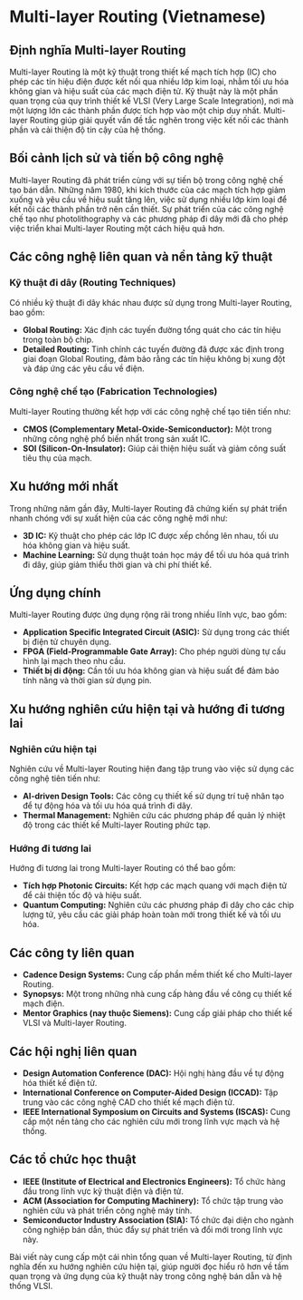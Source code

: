 # Multi-layer Routing (Vietnamese)

## Định nghĩa Multi-layer Routing

Multi-layer Routing là một kỹ thuật trong thiết kế mạch tích hợp (IC) cho phép các tín hiệu điện được kết nối qua nhiều lớp kim loại, nhằm tối ưu hóa không gian và hiệu suất của các mạch điện tử. Kỹ thuật này là một phần quan trọng của quy trình thiết kế VLSI (Very Large Scale Integration), nơi mà một lượng lớn các thành phần được tích hợp vào một chip duy nhất. Multi-layer Routing giúp giải quyết vấn đề tắc nghẽn trong việc kết nối các thành phần và cải thiện độ tin cậy của hệ thống.

## Bối cảnh lịch sử và tiến bộ công nghệ

Multi-layer Routing đã phát triển cùng với sự tiến bộ trong công nghệ chế tạo bán dẫn. Những năm 1980, khi kích thước của các mạch tích hợp giảm xuống và yêu cầu về hiệu suất tăng lên, việc sử dụng nhiều lớp kim loại để kết nối các thành phần trở nên cần thiết. Sự phát triển của các công nghệ chế tạo như photolithography và các phương pháp đi dây mới đã cho phép việc triển khai Multi-layer Routing một cách hiệu quả hơn.

## Các công nghệ liên quan và nền tảng kỹ thuật

### Kỹ thuật đi dây (Routing Techniques)

Có nhiều kỹ thuật đi dây khác nhau được sử dụng trong Multi-layer Routing, bao gồm:

- **Global Routing:** Xác định các tuyến đường tổng quát cho các tín hiệu trong toàn bộ chip.
- **Detailed Routing:** Tinh chỉnh các tuyến đường đã được xác định trong giai đoạn Global Routing, đảm bảo rằng các tín hiệu không bị xung đột và đáp ứng các yêu cầu về điện.

### Công nghệ chế tạo (Fabrication Technologies)

Multi-layer Routing thường kết hợp với các công nghệ chế tạo tiên tiến như:

- **CMOS (Complementary Metal-Oxide-Semiconductor):** Một trong những công nghệ phổ biến nhất trong sản xuất IC.
- **SOI (Silicon-On-Insulator):** Giúp cải thiện hiệu suất và giảm công suất tiêu thụ của mạch.

## Xu hướng mới nhất

Trong những năm gần đây, Multi-layer Routing đã chứng kiến sự phát triển nhanh chóng với sự xuất hiện của các công nghệ mới như:

- **3D IC:** Kỹ thuật cho phép các lớp IC được xếp chồng lên nhau, tối ưu hóa không gian và hiệu suất.
- **Machine Learning:** Sử dụng thuật toán học máy để tối ưu hóa quá trình đi dây, giúp giảm thiểu thời gian và chi phí thiết kế.

## Ứng dụng chính

Multi-layer Routing được ứng dụng rộng rãi trong nhiều lĩnh vực, bao gồm:

- **Application Specific Integrated Circuit (ASIC):** Sử dụng trong các thiết bị điện tử chuyên dụng.
- **FPGA (Field-Programmable Gate Array):** Cho phép người dùng tự cấu hình lại mạch theo nhu cầu.
- **Thiết bị di động:** Cần tối ưu hóa không gian và hiệu suất để đảm bảo tính năng và thời gian sử dụng pin.

## Xu hướng nghiên cứu hiện tại và hướng đi tương lai

### Nghiên cứu hiện tại

Nghiên cứu về Multi-layer Routing hiện đang tập trung vào việc sử dụng các công nghệ tiên tiến như:

- **AI-driven Design Tools:** Các công cụ thiết kế sử dụng trí tuệ nhân tạo để tự động hóa và tối ưu hóa quá trình đi dây.
- **Thermal Management:** Nghiên cứu các phương pháp để quản lý nhiệt độ trong các thiết kế Multi-layer Routing phức tạp.

### Hướng đi tương lai

Hướng đi tương lai trong Multi-layer Routing có thể bao gồm:

- **Tích hợp Photonic Circuits:** Kết hợp các mạch quang với mạch điện tử để cải thiện tốc độ và hiệu suất.
- **Quantum Computing:** Nghiên cứu các phương pháp đi dây cho các chip lượng tử, yêu cầu các giải pháp hoàn toàn mới trong thiết kế và tối ưu hóa.

## Các công ty liên quan

- **Cadence Design Systems:** Cung cấp phần mềm thiết kế cho Multi-layer Routing.
- **Synopsys:** Một trong những nhà cung cấp hàng đầu về công cụ thiết kế mạch điện.
- **Mentor Graphics (nay thuộc Siemens):** Cung cấp giải pháp cho thiết kế VLSI và Multi-layer Routing.

## Các hội nghị liên quan

- **Design Automation Conference (DAC):** Hội nghị hàng đầu về tự động hóa thiết kế điện tử.
- **International Conference on Computer-Aided Design (ICCAD):** Tập trung vào các công nghệ CAD cho thiết kế mạch điện tử.
- **IEEE International Symposium on Circuits and Systems (ISCAS):** Cung cấp một nền tảng cho các nghiên cứu mới trong lĩnh vực mạch và hệ thống.

## Các tổ chức học thuật

- **IEEE (Institute of Electrical and Electronics Engineers):** Tổ chức hàng đầu trong lĩnh vực kỹ thuật điện và điện tử.
- **ACM (Association for Computing Machinery):** Tổ chức tập trung vào nghiên cứu và phát triển công nghệ máy tính.
- **Semiconductor Industry Association (SIA):** Tổ chức đại diện cho ngành công nghiệp bán dẫn, thúc đẩy sự phát triển và đổi mới trong lĩnh vực này. 

Bài viết này cung cấp một cái nhìn tổng quan về Multi-layer Routing, từ định nghĩa đến xu hướng nghiên cứu hiện tại, giúp người đọc hiểu rõ hơn về tầm quan trọng và ứng dụng của kỹ thuật này trong công nghệ bán dẫn và hệ thống VLSI.